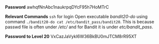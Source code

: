 **Password**
awhqfNnAbc1naukrpqDYcF95h7HoMTrC

**Relevant Commands**
`ssh` for login
Open executable *bandit20-do* using command `./bandit20-do cat /etc/bandit_pass/bandit20`. This is because passwd file is often under */etc/* and for Bandit it is under *etc/bandit_pass*. 

**Password to Level 20**
VxCazJaVykI6W36BkBU0mJTCM8rR95XT
